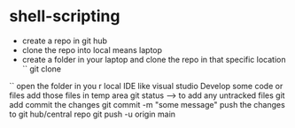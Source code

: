 # shell-scripting
* create a repo in git hub
* clone the repo into local means laptop
* create a folder in your laptop and clone the repo in that specific location
 ``
 git clone <repo-url>
 
 ``
open the folder in you r local IDE like visual studio
Develop some code or files 
add those files in temp area
 git status --> to add any untracked files
 git add <file-name>
commit the changes
git commit -m "some message"
push the changes to git hub/central repo
 git push -u origin main
